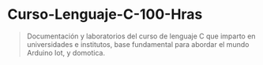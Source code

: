 # Curso-Lenguaje-C-100-Hras
>Documentación y laboratorios del curso de lenguaje C que imparto en universidades e institutos, base fundamental para abordar el mundo Arduino Iot, y domotica.
